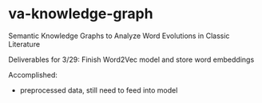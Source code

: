 # va-knowledge-graph
Semantic Knowledge Graphs to Analyze Word Evolutions in Classic Literature

Deliverables for 3/29: Finish Word2Vec model and store word embeddings

 Accomplished: 
 - preprocessed data, still need to feed into model
